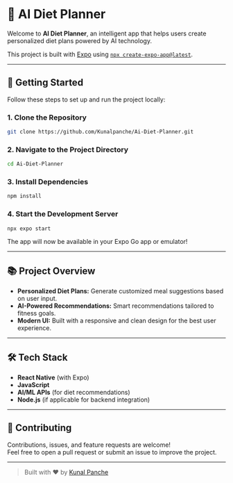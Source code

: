 # 🥗 AI Diet Planner

Welcome to **AI Diet Planner**, an intelligent app that helps users create personalized diet plans powered by AI technology.

This project is built with [Expo](https://docs.expo.dev/) using [`npx create-expo-app@latest`](https://docs.expo.dev/).

---

## 🚀 Getting Started

Follow these steps to set up and run the project locally:

### 1. Clone the Repository

```bash
git clone https://github.com/Kunalpanche/Ai-Diet-Planner.git
```

### 2. Navigate to the Project Directory

```bash
cd Ai-Diet-Planner
```

### 3. Install Dependencies

```bash
npm install
```

### 4. Start the Development Server

```bash
npx expo start
```

The app will now be available in your Expo Go app or emulator!

---

## 📚 Project Overview

- **Personalized Diet Plans:** Generate customized meal suggestions based on user input.
- **AI-Powered Recommendations:** Smart recommendations tailored to fitness goals.
- **Modern UI:** Built with a responsive and clean design for the best user experience.

---

## 🛠️ Tech Stack

- **React Native** (with Expo)
- **JavaScript**
- **AI/ML APIs** (for diet recommendations)
- **Node.js** (if applicable for backend integration)

---

## 🤝 Contributing

Contributions, issues, and feature requests are welcome!  
Feel free to open a pull request or submit an issue to improve the project.

---

> Built with ❤️ by [Kunal Panche](https://github.com/Kunalpanche)
